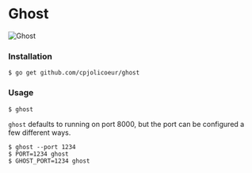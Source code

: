 # Ghost

![Ghost](http://pixabay.com/static/uploads/photo/2013/07/13/10/18/ghost-156969_640.png)


### Installation

    $ go get github.com/cpjolicoeur/ghost


### Usage

    $ ghost
    
`ghost` defaults to running on port 8000, but the port can be configured a few different ways.

    $ ghost --port 1234
    $ PORT=1234 ghost
    $ GHOST_PORT=1234 ghost